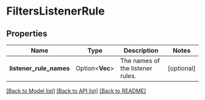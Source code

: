 # FiltersListenerRule

## Properties

Name | Type | Description | Notes
------------ | ------------- | ------------- | -------------
**listener_rule_names** | Option<**Vec<String>**> | The names of the listener rules. | [optional]

[[Back to Model list]](../README.md#documentation-for-models) [[Back to API list]](../README.md#documentation-for-api-endpoints) [[Back to README]](../README.md)


